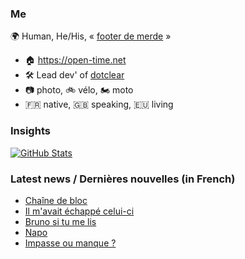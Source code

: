 ### Me

🌍 Human, He/His, « [footer de merde](https://open-time.net/post/2013/07/17/La-veritable-histoire-du-Footer-de-merde-) » 
* 🏠 https://open-time.net 
* 🛠️ Lead dev' of [dotclear](https://git.dotclear.org/dev/dotclear)
* 📷 photo, 🚲 vélo, 🏍️ moto 
* 🇫🇷 native, 🇬🇧 speaking, 🇪🇺 living

### Insights

[![GitHub Stats](https://github-readme-stats-sigma-five.vercel.app/api?username=franck-paul)](https://github.com/franck-paul)

### Latest news / Dernières nouvelles (in French)

<!-- BLOG-POST-LIST:START -->
- [Chaîne de bloc](https://open-time.net/post/2024/03/02/Chaine-de-bloc)
- [Il m&#39;avait échappé celui-ci](https://open-time.net/post/2024/03/01/Il-m-avait-echappe-celui-ci)
- [Bruno si tu me lis](https://open-time.net/post/2024/02/29/Bruno-si-tu-me-lis)
- [Napo](https://open-time.net/post/2024/02/28/Napo)
- [Impasse ou manque ?](https://open-time.net/post/2024/02/27/Impasse-ou-manque)
<!-- BLOG-POST-LIST:END -->
